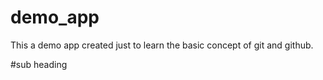 # demo_app
This a demo app created just to learn the basic concept of git and github.

#sub heading
